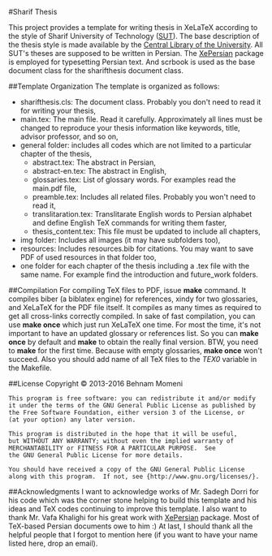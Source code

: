 #Sharif Thesis

This project provides a template for writing thesis in XeLaTeX according to the style of Sharif University of Technology ([SUT](http://sharif.edu/)). The base description of the thesis style is made available by the [Central Library of the University](http://sharif.edu/~library/Guide_Theses.pdf). All SUT's theses are supposed to be written in Persian. The [XePersian](http://www.ctan.org/tex-archive/macros/xetex/latex/xepersian) package is employed for typesetting Persian text. And scrbook is used as the base document class for the sharifthesis document class.

##Template Organization
The template is organized as follows:
 * sharifthesis.cls: The document class. Probably you don't need to read it for writing your thesis,
 * main.tex: The main file. Read it carefully. Approximately all lines must be changed to reproduce your thesis information like keywords, title, advisor professor, and so on,
 * general folder: includes all codes which are not limited to a particular chapter of the thesis,
   * abstract.tex: The abstract in Persian,
   * abstract-en.tex: The abstract in English,
   * glossaries.tex: List of glossary words. For examples read the main.pdf file,
   * preamble.tex: Includes all related files. Probably you won't need to read it,
   * translitaration.tex: Translitarate English words to Persian alphabet and define English TeX commands for writing them faster,
   * thesis\_content.tex: This file must be updated to include all chapters,
 * img folder: Includes all images (it may have subfolders too),
 * resources: Includes resources.bib for citations. You may want to save PDF of used resources in that folder too,
 * one folder for each chapter of the thesis including a .tex file with the same name. For example find the introduction and future\_work folders.

##Compilation
For compiling TeX files to PDF, issue **make** command. It compiles biber (a biblatex engine) for references, xindy for two glossaries, and XeLaTeX for the PDF file itself. It compiles as many times as required to get all cross-links correctly compiled. In sake of fast compilation, you can use **make once** which just run XeLaTeX one time. For most the time, it's not important to have an updated glossary or references list. So you can **make once** by default and **make** to obtain the really final version. BTW, you need to **make** for the first time. Because with empty glossaries, **make once** won't succeed. Also you should add name of all TeX files to the *TEX0* variable in the Makefile.

##License
    Copyright © 2013-2016 Behnam Momeni

    This program is free software: you can redistribute it and/or modify
    it under the terms of the GNU General Public License as published by
    the Free Software Foundation, either version 3 of the License, or
    (at your option) any later version.

    This program is distributed in the hope that it will be useful,
    but WITHOUT ANY WARRANTY; without even the implied warranty of
    MERCHANTABILITY or FITNESS FOR A PARTICULAR PURPOSE.  See
    the GNU General Public License for more details.

    You should have received a copy of the GNU General Public License
    along with this program.  If not, see {http://www.gnu.org/licenses/}.

##Acknowledgments
I want to acknowledge works of Mr. Sadegh Dorri for his code which was the corner stone helping to build this template and his ideas and TeX codes continuing to improve this template. I also want to thank Mr. Vafa Khalighi for his great work with [XePersian](http://www.ctan.org/tex-archive/macros/xetex/latex/xepersian) package. Most of TeX-based Persian documents owe to him :) At last, I should thank all the helpful people that I forgot to mention here (if you want to have your name listed here, drop an email).

